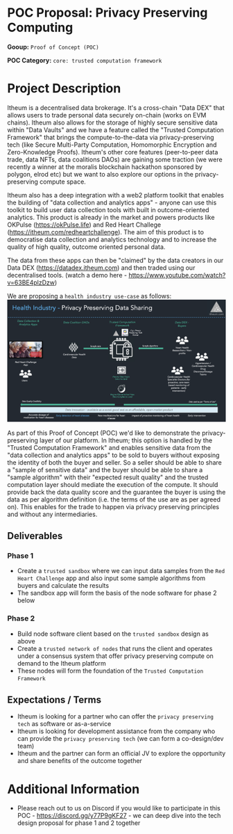 # POC Proposal: Privacy Preserving Computing

**Gooup:** `Proof of Concept (POC)`

**POC Category:** `core: trusted computation framework`


# Project Description
Itheum is a decentralised data brokerage. It's a cross-chain "Data DEX" that allows users to trade personal data securely on-chain (works on EVM chains). Itheum also allows for the storage of highly secure sensitive data within "Data Vaults" and we have a feature called the "Trusted Computation Framework" that brings the compute-to-the-data via privacy-preserving tech (like Secure Multi-Party Computation, Homomorphic Encryption and Zero-Knowledge Proofs). Itheum's other core features (peer-to-peer data trade, data NFTs, data coalitions DAOs) are gaining some traction (we were recently a winner at the moralis blockchain hackathon sponsored by polygon, elrod etc) but we want to also explore our options in the privacy-preserving compute space.

Itheum also has a deep integration with a web2 platform toolkit that enables the building of "data collection and analytics apps" - anyone can use this toolkit to build user data collection tools with built in outcome-oriented analytics. This product is already in the market and powers products like OKPulse (https://okPulse.life) and Red Heart Challege (https://itheum.com/redheartchallenge). The aim of this product is to democratise data collection and analytics technology and to increase the quality of high quality, outcome oriented personal data.

The data from these apps can then be "claimed" by the data creators in our Data DEX (https://datadex.itheum.com) and then traded using our decentralised tools. (watch a demo here - https://www.youtube.com/watch?v=63BE4plzDzw)

We are proposing a `health industry use-case` as follows:
![Itheum Data DEX](https://raw.githubusercontent.com/Itheum/devgrants/rebrand/img/poc-privacy-preserving-tech.png)

As part of this Proof of Concept (POC) we'd like to demonstrate the privacy-preserving layer of our platform. In Itheum; this option is handled by the "Trusted Computation Framework" and enables sensitive data from the "data collection and analytics apps" to be sold to buyers without exposing the identity of both the buyer and seller. So a seller should be able to share a "sample of sensitive data" and the buyer should be able to share a "sample algorithm" with their "expected result quality" and the trusted computation layer should mediate the execution of the compute. It should provide back the data quality score and the guarantee the buyer is using the data as per algorithm definition (i.e. the terms of the use are as per agreed on). This enables for the trade to happen via privacy preserving principles and without any intermediaries.

## Deliverables
### Phase 1
- Create a `trusted sandbox` where we can input data samples from the `Red Heart Challenge` app and also input some sample algorithms from buyers and calculate the results
- The sandbox app will form the basis of the node software for phase 2 below

### Phase 2
- Build node software client based on the `trusted sandbox` design as above
- Create a `trusted network of nodes` that runs the client and operates under a consensus system that offer privacy preserving compute on demand to the Itheum platform
- These nodes will form the foundation of the `Trusted Computation Framework`

## Expectations / Terms
- Itheum is looking for a partner who can offer the `privacy preserving tech` as software or as-a-service
- Itheum is looking for development assistance from the company who can provide the `privacy preserving tech` (we can form a co-design/dev team)
- Itheum and the partner can form an official JV to explore the opportunity and share benefits of the outcome together

# Additional Information

- Please reach out to us on Discord if you would like to participate in this POC - https://discord.gg/y77P9gKF27 - we can deep dive into the tech design proposal for phase 1 and 2 together
